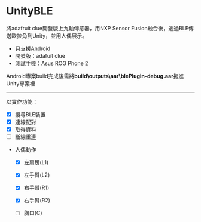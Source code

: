 # UnityBLE
將adafruit clue開發版上九軸傳感器，用NXP Sensor Fusion融合後，透過BLE傳送歐拉角到Unity，並用人偶展示。

- 只支援Android
- 開發版：adafuit clue
- 測試手機：Asus ROG Phone 2


Android專案build完成後需將**build\outputs\aar\blePlugin-debug.aar**拖進Unity專案裡


---
以實作功能：
- [X] 搜尋BLE裝置
- [X] 連線配對
- [X] 取得資料
- [ ] 斷線重連
- 人偶動作
  - [X] 左肩膀(L1)
  - [X] 左手臂(L2)
  - [X] 右手臂(R1)
  - [X] 右手臂(R2)
  - [ ] 胸口(C)


